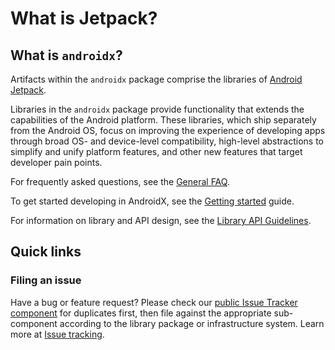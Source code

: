 # What is Jetpack?

## What is `androidx`?

Artifacts within the `androidx` package comprise the libraries of
[Android Jetpack](https://developer.android.com/jetpack).

Libraries in the `androidx` package provide functionality that extends the
capabilities of the Android platform. These libraries, which ship separately
from the Android OS, focus on improving the experience of developing apps
through broad OS- and device-level compatibility, high-level abstractions to
simplify and unify platform features, and other new features that target
developer pain points.

For frequently asked questions, see the
[General FAQ](/docs/faq.md).

To get started developing in AndroidX, see the
[Getting started](/docs/onboarding.md) guide.

For information on library and API design, see the
[Library API Guidelines](/docs/api_guidelines/index.md).

## Quick links

### Filing an issue

Have a bug or feature request? Please check our
[public Issue Tracker component](http://issuetracker.google.com/issues?q=componentid:192731%2B)
for duplicates first, then file against the appropriate sub-component according
to the library package or infrastructure system. Learn more at
[Issue tracking](/docs/onboarding.md#tracking-bugs).
